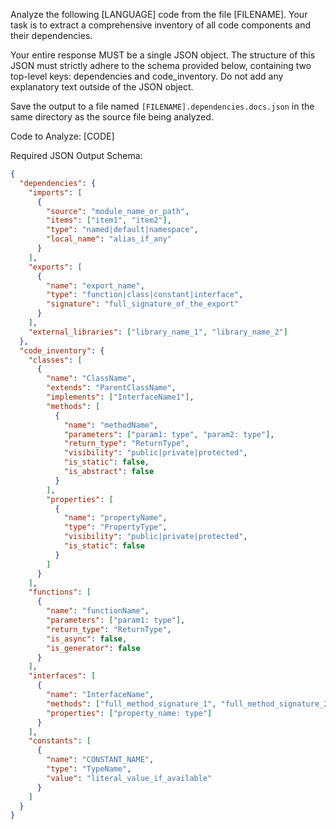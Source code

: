 Analyze the following [LANGUAGE] code from the file [FILENAME]. Your task is to extract a comprehensive inventory of all code components and their dependencies.

Your entire response MUST be a single JSON object. The structure of this JSON must strictly adhere to the schema provided below, containing two top-level keys: dependencies and code_inventory. Do not add any explanatory text outside of the JSON object.

Save the output to a file named `[FILENAME].dependencies.docs.json` in the same directory as the source file being analyzed.

Code to Analyze:
[CODE]

Required JSON Output Schema:

```json
{
  "dependencies": {
    "imports": [
      {
        "source": "module_name_or_path",
        "items": ["item1", "item2"],
        "type": "named|default|namespace",
        "local_name": "alias_if_any"
      }
    ],
    "exports": [
      {
        "name": "export_name",
        "type": "function|class|constant|interface",
        "signature": "full_signature_of_the_export"
      }
    ],
    "external_libraries": ["library_name_1", "library_name_2"]
  },
  "code_inventory": {
    "classes": [
      {
        "name": "ClassName",
        "extends": "ParentClassName",
        "implements": ["InterfaceName1"],
        "methods": [
          {
            "name": "methodName",
            "parameters": ["param1: type", "param2: type"],
            "return_type": "ReturnType",
            "visibility": "public|private|protected",
            "is_static": false,
            "is_abstract": false
          }
        ],
        "properties": [
          {
            "name": "propertyName",
            "type": "PropertyType",
            "visibility": "public|private|protected",
            "is_static": false
          }
        ]
      }
    ],
    "functions": [
      {
        "name": "functionName",
        "parameters": ["param1: type"],
        "return_type": "ReturnType",
        "is_async": false,
        "is_generator": false
      }
    ],
    "interfaces": [
      {
        "name": "InterfaceName",
        "methods": ["full_method_signature_1", "full_method_signature_2"],
        "properties": ["property_name: type"]
      }
    ],
    "constants": [
      {
        "name": "CONSTANT_NAME",
        "type": "TypeName",
        "value": "literal_value_if_available"
      }
    ]
  }
}
```
